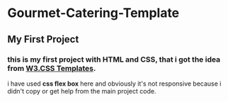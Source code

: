 # Gourmet-Catering-Template
## My First Project

### this is my first project with HTML and CSS, that i got the idea from [W3.CSS Templates](https://www.w3schools.com/w3css/w3css_templates.asp).
i have used **css flex box** here and obviously it's not responsive because i didn't copy or get help from the main project code.
